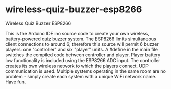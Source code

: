 # wireless-quiz-buzzer-esp8266
Wireless Quiz Buzzer ESP8266

This is the Arduino IDE ino source code to create your own wireless, battery-powered quiz buzzer system. The ESP8266 limits simultaneous client connections to around 6; therefore this source will permit 6 buzzer players: one "controller" and six "player" units. A #define in the main file switches the compiled code between controller and player. Player battery low functionality is included using the ESP8266 ADC input. The controller creates its own wireless network to which the players connect. UDP communication is used. Multiple systems operating in the same room are no problem - simply create each system with a unique WiFi network name. Have fun.
